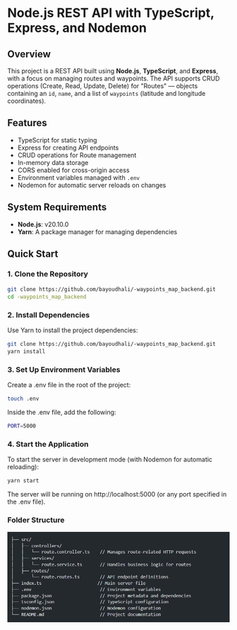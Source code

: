 # Node.js REST API with TypeScript, Express, and Nodemon

## Overview

This project is a REST API built using **Node.js**, **TypeScript**, and **Express**, with a focus on managing routes and waypoints. The API supports CRUD operations (Create, Read, Update, Delete) for "Routes" — objects containing an `id`, `name`, and a list of `waypoints` (latitude and longitude coordinates).

## Features

- TypeScript for static typing
- Express for creating API endpoints
- CRUD operations for Route management
- In-memory data storage
- CORS enabled for cross-origin access
- Environment variables managed with `.env`
- Nodemon for automatic server reloads on changes

## System Requirements

- **Node.js**: v20.10.0
- **Yarn**: A package manager for managing dependencies

## Quick Start

### 1. Clone the Repository

```bash
git clone https://github.com/bayoudhali/-waypoints_map_backend.git
cd -waypoints_map_backend
```

### 2. Install Dependencies

Use Yarn to install the project dependencies:

```bash
git clone https://github.com/bayoudhali/-waypoints_map_backend.git
yarn install
```

### 3. Set Up Environment Variables

Create a .env file in the root of the project:

```bash
touch .env
```

Inside the .env file, add the following:

```bash
PORT=5000
```

### 4. Start the Application

To start the server in development mode (with Nodemon for automatic reloading):

```bash
yarn start
```

The server will be running on http://localhost:5000 (or any port specified in the .env file).

### Folder Structure

![alt text](image.png)
